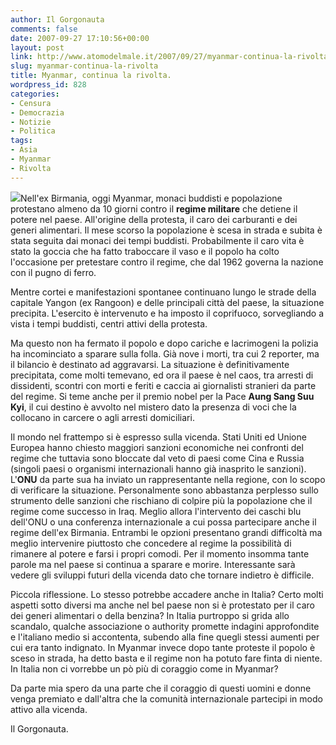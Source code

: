 ```yaml
---
author: Il Gorgonauta
comments: false
date: 2007-09-27 17:10:56+00:00
layout: post
link: http://www.atomodelmale.it/2007/09/27/myanmar-continua-la-rivolta/
slug: myanmar-continua-la-rivolta
title: Myanmar, continua la rivolta.
wordpress_id: 828
categories:
- Censura
- Democrazia
- Notizie
- Politica
tags:
- Asia
- Myanmar
- Rivolta
---
```


[![](http://www.atomodelmale.it/wp-content/uploads/2007/09/myanmar-rivolta-300x165.jpg)](http://www.atomodelmale.it/wp-content/uploads/2007/09/myanmar-rivolta.jpg)Nell'ex Birmania, oggi Myanmar, monaci buddisti e popolazione protestano almeno da 10 giorni contro il **regime militare** che detiene il potere nel paese. All'origine della protesta, il caro dei carburanti e dei generi alimentari. Il mese scorso la popolazione è scesa in strada e subita è stata seguita dai monaci dei tempi buddisti. Probabilmente il caro vita è stato la goccia che ha fatto traboccare il vaso e il popolo ha colto l'occasione per pretestare contro il regime, che dal 1962 governa la nazione con il pugno di ferro.

Mentre cortei e manifestazioni spontanee continuano lungo le strade della capitale Yangon (ex Rangoon) e delle principali città del paese, la situazione precipita. L'esercito è intervenuto e ha imposto il coprifuoco, sorvegliando a vista i tempi buddisti, centri attivi della protesta.

Ma questo non ha fermato il popolo e dopo cariche e lacrimogeni la polizia ha incominciato a sparare sulla folla. Già nove i morti, tra cui 2 reporter, ma il bilancio è destinato ad aggravarsi. La situazione è definitivamente precipitata, come molti temevano, ed ora il paese è nel caos, tra arresti di dissidenti, scontri con morti e feriti e caccia ai giornalisti stranieri da parte del regime. Si teme anche per il premio nobel per la Pace **Aung Sang Suu Kyi**, il cui destino è avvolto nel mistero dato la presenza di voci che la collocano in carcere o agli arresti domiciliari.

<!-- more -->


Il mondo nel frattempo si è espresso sulla vicenda. Stati Uniti ed Unione Europea hanno chiesto maggiori sanzioni economiche nei confronti del regime che tuttavia sono bloccate dal veto di paesi come Cina e Russia (singoli paesi o organismi internazionali hanno già inasprito le sanzioni). L'**ONU** da parte sua ha  inviato un rappresentante nella regione, con lo scopo di verificare la situazione. Personalmente sono abbastanza perplesso sullo strumento delle sanzioni che rischiano di colpire più la popolazione che il regime come successo in Iraq. Meglio allora l'intervento dei caschi blu dell'ONU o una conferenza internazionale a cui possa partecipare anche il regime dell'ex Birmania. Entrambi le opzioni presentano grandi difficoltà ma meglio intervenire piuttosto che concedere al regime la possibilità di rimanere al potere e farsi i propri comodi. Per il momento insomma tante parole ma nel paese si continua a sparare e morire. Interessante sarà vedere gli sviluppi futuri della vicenda dato che tornare indietro è difficile.

Piccola riflessione. Lo stesso potrebbe accadere anche in Italia?  Certo molti aspetti sotto diversi ma anche nel bel paese non si è protestato per il caro dei generi alimentari o della benzina? In Italia purtroppo si grida allo scandalo, qualche associazione o authority promette indagini approfondite e l'italiano medio si accontenta, subendo alla fine quegli stessi aumenti per cui era tanto indignato. In Myanmar invece dopo tante proteste il popolo è sceso in strada, ha detto basta e il regime non ha potuto fare finta di niente. In Italia non ci vorrebbe un pò più di coraggio come in Myanmar?

Da parte mia spero da una parte che il coraggio di questi uomini e donne venga premiato e dall'altra che la comunità internazionale partecipi in modo attivo alla vicenda.

Il Gorgonauta.
